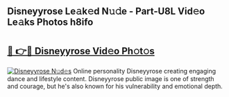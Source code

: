 ## Disneyyrose Le𝚊k𝚎d N𝚞𝚍e - Part-U8L Vid𝚎o Le𝚊ks Photos h8ifo

# <h2><a href="http://fbfg4k.evod.top/?m=Disneyyrose">🔗 👉🔴 Disneyyrose Vid𝚎o Ph𝚘t𝚘s</a></h2>

[![Disneyyrose N𝚞d𝚎s](https://i.imgur.com/8V9OHl7.gif)](http://fbfg4k.evod.top/?m=Disneyyrose)
Online personality Disneyyrose creating engaging dance and lifestyle content. Disneyyrose public image is one of strength and courage, but he's also known for his vulnerability and emotional depth. 
